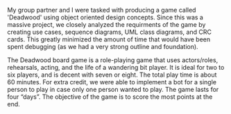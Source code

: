 My group partner and I were tasked with producing a game called 'Deadwood' using object oriented design concepts. Since this was a massive project, we closely analyzed the requirments of the game by creating use cases, sequence diagrams, UML class diagrams, and CRC cards. This greatly minimized the amount of time that would have been spent debugging (as we had a very strong outline and foundation).

The Deadwood board game is a role-playing game that uses actors/roles, rehearsals, acting, and the life of a wandering bit player. It is ideal for two to six players, and is decent with seven or eight. The total play time is about 60 minutes. For extra credit, we were able to implement a bot for a single person to play in case only one person wanted to play. The game lasts for four “days”. The objective of the game is to score the most points at the end.
